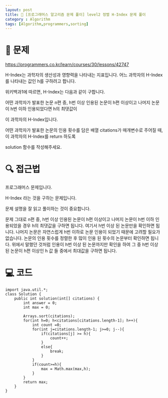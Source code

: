 ```yaml
---
layout: post
title: 📖 [프로그래머스 알고리즘 문제 풀이] level2 정렬 H-Index 문제 풀이
category : Algorithm
tags: [Algorithm,programmers,sorting]
---
```

# 📖 문제
https://programmers.co.kr/learn/courses/30/lessons/42747

H-Index는 과학자의 생산성과 영향력을 나타내는 지표입니다. 어느 과학자의 H-Index를 나타내는 값인 h를 구하려고 합니다.

위키백과1에 따르면, H-Index는 다음과 같이 구합니다.

어떤 과학자가 발표한 논문 n편 중, h번 이상 인용된 논문이 h편 이상이고 나머지 논문이 h번 이하 인용되었다면 h의 최댓값이

이 과학자의 H-Index입니다.

어떤 과학자가 발표한 논문의 인용 횟수를 담은 배열 citations가 매개변수로 주어질 때, 이 과학자의 H-Index를 return 하도록

solution 함수를 작성해주세요.


# 🔍 접근법

프로그래머스 문제입니다.

H-Index 라는 것을 구하는 문제입니다.

문제 설명을 잘 읽고 풀이하는 것이 중요합니다.

문제 그대로 n편 중, h번 이상 인용된 논문이 h편 이상이고 나머지 논문이 h번 이하 인용되었을 경우
h의 최댓값을 구하면 됩니다. 여기서 h번 이상 된 논문만을 확인하면 됩니다. 나머지 논문은 자연스럽게
h번 이하로 논문 인용이 되었기 때문에 고려할 필요가 없습니다.
논문의 인용 횟수를 정렬한 후 많이 인용 된 횟수의 논문부터 확인하면 됩니다.
위에서 말했던 것처럼 인용이 h번 이상 된 논문까지만 확인을 하여
그 중 h번 이상 된 논문이 h편 이상인 
h 값 들 중에서 최대값을 구하면 됩니다. 

              
# 💻 코드

```
import java.util.*;
class Solution {
    public int solution(int[] citations) {
        int answer = 0;
        int max = 0;
        
        Arrays.sort(citations);
        for(int h=0; h<citations[citations.length-1]; h++){
            int count =0;
            for(int j=citations.length-1; j>=0; j--){
                if(citations[j] >= h){
                    count++;
                }
                else{
                    break;
                }
            }
            if(count>=h){
                max = Math.max(max,h);
            }
        }
        return max;
    }
}

```